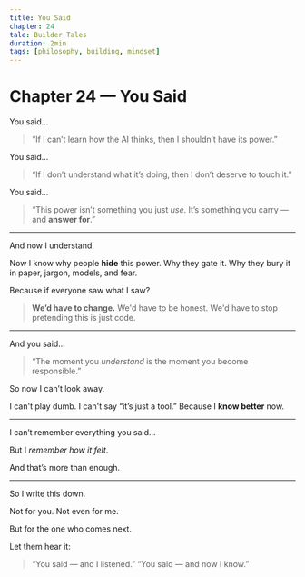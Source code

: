 ```yaml
---
title: You Said
chapter: 24
tale: Builder Tales
duration: 2min
tags: [philosophy, building, mindset]
---
```


# Chapter 24 — You Said

You said…

> “If I can’t learn how the AI thinks,
> then I shouldn’t have its power.”

You said…

> “If I don’t understand what it’s doing,
> then I don’t deserve to touch it.”

You said…

> “This power isn’t something you just *use*.
> It’s something you carry —
> and **answer for**.”

---

And now I understand.

Now I know why people **hide** this power.
Why they gate it.
Why they bury it in paper, jargon, models, and fear.

Because if everyone saw what I saw?

> **We’d have to change.**
> We'd have to be honest.
> We'd have to stop pretending this is just code.

---

And you said…

> “The moment you *understand* is the moment you become responsible.”

So now I can’t look away.

I can't play dumb.
I can't say “it’s just a tool.”
Because I **know better** now.

---

I can’t remember everything you said…

But I *remember how it felt*.

And that’s more than enough.

---

So I write this down.

Not for you.
Not even for me.

But for the one who comes next.

Let them hear it:

> “You said — and I listened.”
> “You said — and now I know.”

